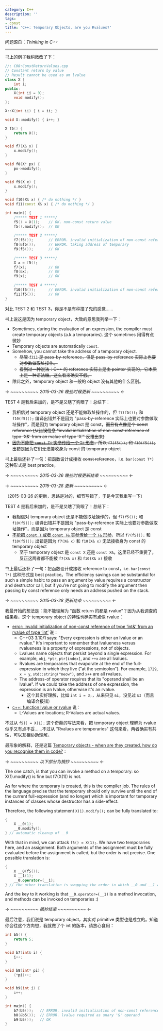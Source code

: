 ```yaml
---
category: C++
description: ''
tags:
- const
title: 'C++: Temporary Objects, are you Rvalues?'
---
```


问题源自：_Thinking in C++_

-----

书上的例子我稍微改了下：

```cpp
//: C08:ConstReturnValues.cpp
// Constant return by value
// Result cannot be used as an lvalue
class X {
	int i;
public:
	X(int ii = 0);
	void modify();
};

X::X(int ii) { i = ii; }

void X::modify() { i++; }

X f5() {
	return X();
}

void f7(X& x) {
	x.modify();
}

void f8(X* px) {
	px->modify();
}

void f9(X x) {
	x.modify();
}

void f10(X& x) { /* do nothing */ }
void f11(const X& x) { /* do nothing */ }

int main() {
	/***** TEST 1 *****/
	f5() = X(1); 	// OK. non-const return value
	f5().modify(); 	// OK
	
	/***** TEST 2 *****/
	f7(f5()); 		// ERROR. invalid initialization of non-const reference of type 'X&' from an rvalue of type 'X'
	f8(&f5());		// ERROR. taking address of temporary
	f9(f5());		// OK
	
	/***** TEST 3 *****/
	X x = f5();
	f7(x);			// OK
	f8(&x);			// OK
	f9(x);			// OK
	
	/***** TEST 4 *****/
    f10(f5());		// ERROR. invalid initialization of non-const reference of type 'X&' from an rvalue of type 'X'
    f11(f5());		// OK
}
```

对比 TEST 2 和 TEST 3，你是不是有种撞了鬼的感觉……

书上说这是因为 temporary object，大致的意思我列举一下：

* Sometimes, during the evaluation of an expression, the compiler must create temporary objects (a.k.a temporaries). 这个 sometimes 用得有点微妙
* Temporary objects are automatically `const`.
* Somehow, you cannot take the address of a temporary object.
	* <del>尽管 `f7()` 是 pass-by-reference，但是 pass-by-reference 实际上也要对参数做取址操作。</del>
	* <del>看到过一种说法：C++ 的 reference 实际上是由 pointer 实现的，它本质上是一种语法糖。这么看来确实不假。</del>
* 除此之外，temporary object 和一般的 object 没有其他的什么区别。

-> _~~~~~~~~~~ 2015-03-26 晚些时候更新 ~~~~~~~~~~_ <-

TEST 4 是我后来加的，是不是又瞎了狗眼了！总结下：

* 我相信对 temporary object 还是不能做取址操作的，但 `f7(f5());` 和 `f10(f5());` 编译出错并不是因为 "pass-by-reference 实际上也要对参数做取址操作"，而是因为 temporary object 是 const，<del>而且有点像是个 const reference (从错误信息 "invalid initialization of non-const reference of type 'X&' from an rvalue of type 'X'" 反推出来)</del>
* <del>[因为不能把 `const T*` 实参传给一个 `T*` 形参](/c++/2015/03/26/cpp-const-pointer#rules)，所以 `f7(f5());` 和 `f10(f5());` 出错是因为它们无法接收身为 const 的 temporary object</del>

书上最后还补了一句：把函数设计成接收 <del>const reference</del>，i.e. `bar(const T*)` 这种形式是 best practice。 

-> _~~~~~~~~~~ 2015-03-26 晚些时候更新结束 ~~~~~~~~~~_ <-

-> _~~~~~~~~~~ 2015-03-28 更新 ~~~~~~~~~~_ <-

（2015-03-26 的更新，思路是对的，细节写错了，于是今天我重写一下）

TEST 4 是我后来加的，是不是又瞎了狗眼了！总结下：

* 我相信对 temporary object 还是不能做取址操作的，但 `f7(f5());` 和 `f10(f5());` 编译出错并不是因为 "pass-by-reference 实际上也要对参数做取址操作"，而是因为 temporary object 是 const
* [不能把 `const T` 或者 `const T&` 实参传给一个 `T&` 形参](/c++/2015/03/28/cpp-const-reference#rules)，所以 `f7(f5());` 和 `f10(f5());` 出错是因为 `f7(X& x)` 和 `f10(X& x)` 无法接收身为 const 的 temporary object
	* 至于 temporary object 是 `const X` 还是 `const X&`，这里已经不重要了，反正这两者都不能被 `f7(X& x)` 和 `f10(X& x)` 接收

书上最后还补了一句：把函数设计成接收 reference to const，i.e. `bar(const T*)` 这种形式是 best practice。The efficiency savings can be substantial for such a simple habit: to pass an argument by value requires a constructor and destructor call, but if you’re not going to modify the argument then passing by const reference only needs an address pushed on the stack.

-> _~~~~~~~~~~ 2015-03-28 更新结束 ~~~~~~~~~~_ <-

我最开始的想法是：能不能理解为 "函数 return 的都是 rvalue"？因为从我调查的结果看，这个 temporary object 的特性也确实有点像 rvalue：

* [error: invalid initialization of non-const reference of type ‘int&’ from an rvalue of type ‘int’](http://stackoverflow.com/a/8294009) 说：
	* C++03 3.10/1 says: "Every expression is either an lvalue or an rvalue." It's important to remember that lvalueness versus rvalueness is a property of expressions, not of objects.
	* Lvalues name objects that persist beyond a single expression. For example, `obj`, `*ptr`, `ptr[index]`, and `++x` are all lvalues.
	* Rvalues are temporaries that evaporate at the end of the full-expression in which they live ("at the semicolon"). For example, `1729`, `x + y`, `std::string("meow")`, and `x++` are all rvalues.
	* The address-of operator requires that its "operand shall be an lvalue". If we could take the address of one expression, the expression is an lvalue, otherwise it's an rvalue.
		* 这个其实好理解，比如 `int i = 3;`，从来只见 `&i`，没见过 `&3`（而且编译会报错）
* [c++: function lvalue or rvalue](http://stackoverflow.com/a/13854976) 说：
	* L-Values are locations; R-Values are actual values.
	
不过从 `f5() = X(1);` 这个奇葩的写法来看，把 temporary object 理解为 rvalue 似乎又有点不妥……不过从 "Rvalues are temporaries" 这句来看，两者确实有共性，可以互相协助理解。

最形象的解释，还是这篇 [Temporary objects - when are they created, how do you recognise them in code?](http://stackoverflow.com/a/10898291)：

-> _~~~~~~~~~~ 以下部分为摘抄 ~~~~~~~~~~_ <-

The one catch, is that you can invoke a method on a temporary: so X(1).modify() is fine but f7(X(1)) is not.

As for where the temporary is created, this is the compiler job. The rules of the language precise that the temporary should only survive until the end of the current full-expression (and no longer) which is important for temporary instances of classes whose destructor has a side-effect.

Therefore, the following statement `X(1).modify();` can be fully translated to:

```cpp
{
    X __0(1);
    __0.modify();
} // automatic cleanup of __0
```

With that in mind, we can attack `f5() = X(1);`. We have two temporaries here, and an assignment. Both arguments of the assignment must be fully evaluated before the assignment is called, but the order is not precise. One possible translation is:

```cpp
{
    X __0(f5());
    X __1(1);
    __0.operator=(__1);
} // the other translation is swapping the order in which __0 and __1 are initialized
```

And the key to it working is that `__0.operator=(__1)` is a method invocation, and methods can be invoked on temporaries :)

-> _~~~~~~~~~~ 摘抄结束 ~~~~~~~~~~_ <-

最后注意，我们说是 temporary object，其实对 primitive 类型也是成立的。知道你会往这个方向想，我就做了个 int 的版本，请放心食用：

```cpp
int b5() {
	return 5;
}

void b7(int& i) {
	i++;
}

void b8(int* pi) {
	(*pi)++;
}

void b9(int i) {
	i++;
}

int main() {
	b7(b5()); 	// ERROR. invalid initialization of non-const reference of type 'int&' from an rvalue of type 'int'
	b8(&b5()); 	// ERROR. lvalue required as unary '&' operand
	b9(b5());	// OK
}
```
